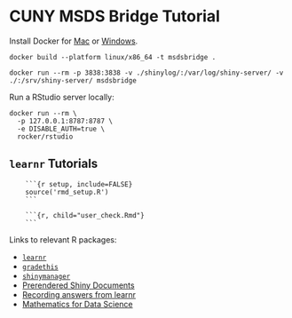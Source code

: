# CUNY MSDS Bridge Tutorial




Install Docker for [Mac](https://docs.docker.com/desktop/install/mac-install/) or [Windows](https://docs.docker.com/desktop/install/windows-install/).



```
docker build --platform linux/x86_64 -t msdsbridge .
```

```
docker run --rm -p 3838:3838 -v ./shinylog/:/var/log/shiny-server/ -v ./:/srv/shiny-server/ msdsbridge
```

Run a RStudio server locally:

```
docker run --rm \
  -p 127.0.0.1:8787:8787 \
  -e DISABLE_AUTH=true \
  rocker/rstudio
```


## `learnr` Tutorials

```
	```{r setup, include=FALSE}
	source('rmd_setup.R')
	```
	
	```{r, child="user_check.Rmd"}
	```
```

Links to relevant R packages:

* [`learnr`](https://rstudio.github.io/learnr/)
* [`gradethis`](https://github.com/rstudio/gradethis)
* [`shinymanager`](https://datastorm-open.github.io/shinymanager/)
* [Prerendered Shiny Documents](https://rmarkdown.rstudio.com/authoring_shiny_prerendered.HTML)
* [Recording answers from learnr](https://stackoverflow.com/questions/51778262/how-can-i-record-exercise-submission-in-a-learnr-r-tutorial)
* [Mathematics for Data Science](https://towardsdatascience.com/mathematics-for-data-science-e53939ee8306)
